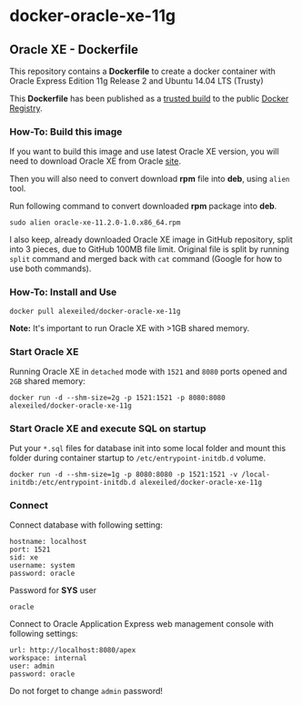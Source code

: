 docker-oracle-xe-11g
============================

## Oracle XE - Dockerfile

This repository contains a **Dockerfile** to create a docker container with Oracle Express Edition 11g Release 2 and Ubuntu 14.04 LTS (Trusty)

This **Dockerfile** has been published as a [trusted build](https://index.docker.io/u/alexeiled/docker-oracle-xe-11g/) to the public [Docker Registry](https://index.docker.io/).


### How-To: Build this image

If you want to build this image and use latest Oracle XE version, you will need to download Oracle XE from Oracle [site](http://www.oracle.com/technetwork/database/database-technologies/express-edition/downloads/index.html).

Then you will also need to convert download **rpm** file into **deb**, using `alien` tool.

Run following command to convert downloaded **rpm** package into **deb**.
```
sudo alien oracle-xe-11.2.0-1.0.x86_64.rpm
```

I also keep, already downloaded Oracle XE image in GitHub repository, split into 3 pieces, due to GitHub 100MB file limit. Original file is split by running `split` command and merged back with `cat` command (Google for how to use both commands).

### How-To: Install and Use

```
docker pull alexeiled/docker-oracle-xe-11g
```
**Note:** It's important to run Oracle XE with >1GB shared memory.

### Start Oracle XE
Running Oracle XE in `detached` mode with `1521` and `8080` ports opened and `2GB` shared memory:

```
docker run -d --shm-size=2g -p 1521:1521 -p 8080:8080 alexeiled/docker-oracle-xe-11g
```

### Start Oracle XE and execute SQL on startup

Put your `*.sql` files for database init into some local folder and mount this folder during container startup to `/etc/entrypoint-initdb.d` volume.

```
docker run -d --shm-size=1g -p 8080:8080 -p 1521:1521 -v /local-initdb:/etc/entrypoint-initdb.d alexeiled/docker-oracle-xe-11g
```

### Connect

Connect database with following setting:
```
hostname: localhost
port: 1521
sid: xe
username: system
password: oracle
```

Password for **SYS** user
```
oracle
```

Connect to Oracle Application Express web management console with following settings:
```
url: http://localhost:8080/apex
workspace: internal
user: admin
password: oracle
```

Do not forget to change `admin` password!
